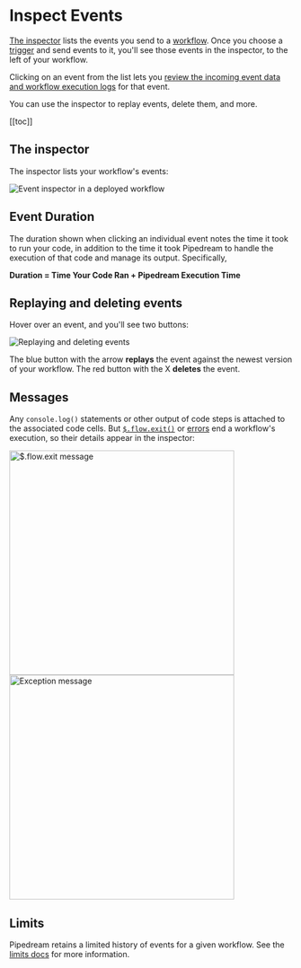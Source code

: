 # Inspect Events

<VideoPlayer url="https://www.youtube.com/embed/vaOKKhBLqlE" title="Diving into the workflow inspector" />

[The inspector](#the-inspector) lists the events you send to a [workflow](/workflows/). Once you choose a [trigger](/workflows/steps/triggers/) and send events to it, you'll see those events in the inspector, to the left of your workflow. 

Clicking on an event from the list lets you [review the incoming event data and workflow execution logs](/workflows/events/#examining-event-data) for that event.

You can use the inspector to replay events, delete them, and more.

[[toc]]

## The inspector

The inspector lists your workflow's events:

![Event inspector in a deployed workflow](https://res.cloudinary.com/pipedreamin/image/upload/v1648759565/docs/components/CleanShot_2022-03-31_at_16.45.52_vwwhaj.png)

## Event Duration

The duration shown when clicking an individual event notes the time it took to run your code, in addition to the time it took Pipedream to handle the execution of that code and manage its output. Specifically,

**Duration = Time Your Code Ran + Pipedream Execution Time**

## Replaying and deleting events

Hover over an event, and you'll see two buttons:

![Replaying and deleting events](https://res.cloudinary.com/pipedreamin/image/upload/v1648759778/docs/components/CleanShot_2022-03-31_at_16.49.24_ska5vo.gif)

The blue button with the arrow **replays** the event against the newest version of your workflow. The red button with the X **deletes** the event.

## Messages

Any `console.log()` statements or other output of code steps is attached to the associated code cells. But [`$.flow.exit()`](/code/nodejs/#ending-a-workflow-early) or [errors](/code/nodejs/#errors) end a workflow's execution, so their details appear in the inspector:

<div>
<img width="400px" alt="$.flow.exit message" src="./images/dollar-end.png">
</div>

<div>
<img width="400px" alt="Exception message" src="./images/exception.png">
</div>

## Limits

Pipedream retains a limited history of events for a given workflow. See the [limits docs](/limits/#event-execution-history) for more information.

<Footer />
